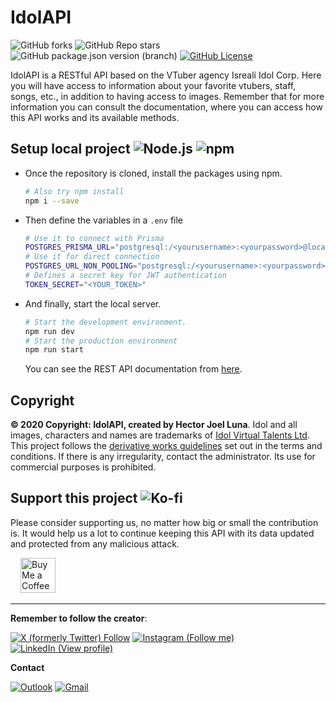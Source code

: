 # IdolAPI

<!-- [![IdolAPI](https://idolapi.vercel.app/api/assets/Screenshot_20231129_000020.png)](https://idolapi.vercel.app) -->

![GitHub forks](https://img.shields.io/github/forks/JoelLuna02/idolapi.svg)
![GitHub Repo stars](https://img.shields.io/github/stars/JoelLuna02/idolapi.svg?color=00ff00)
![GitHub package.json version (branch)](https://img.shields.io/github/package-json/v/JoelLuna02/idolapi/IdolServer.svg)
[![GitHub License](https://img.shields.io/github/license/JoelLuna02/idolapi.svg)](https://github.com/JoelLuna02/idolapi/blob/IdolServer/LICENSE)

IdolAPI is a RESTful API based on the VTuber agency Isrealí Idol Corp. Here you will have access
to information about your favorite vtubers, staff, songs, etc., in addition to having access to
images. Remember that for more information you can consult the documentation, where you can access
how this API works and its available methods.

## Setup local project ![Node.js](https://img.shields.io/badge/Node.js-v18.16.5-brightgreen.svg) ![npm](https://img.shields.io/badge/npm-v9.5.1-blue.svg)

- Once the repository is cloned, install the packages using npm. 
    ```bash
    # Also try npm install
    npm i --save
    ```

- Then define the variables in a `.env` file
    ```sh
    # Use it to connect with Prisma
    POSTGRES_PRISMA_URL="postgresql:/<yourusername>:<yourpassword>@localhost:5432/<yourdatabase>?pgbouncer=true&connect_timeout=15"
    # Use it for direct connection
    POSTGRES_URL_NON_POOLING="postgresql:/<yourusername>:<yourpassword>@localhost:5432/<yourdatabase>"
    # Defines a secret key for JWT authentication
    TOKEN_SECRET="<YOUR_TOKEN>"
    ```

- And finally, start the local server.
    ```bash
    # Start the development environment.
    npm run dev
    # Start the production environment
    npm run start
    ```

    You can see the REST API documentation from [here](https://idolapi.vercel.app/docs).

## Copyright

**© 2020 Copyright: IdolAPI, created by Hector Joel Luna**. Idol and all images, characters and names are trademarks of [Idol Virtual Talents Ltd](https://www.idol-company.com/).
This project follows the [derivative works guidelines](https://www.idol-company.com/tos) set out in the terms and
conditions. If there is any irregularity, contact the administrator. Its use for commercial purposes is prohibited.
​
## Support this project ![Ko-fi](https://img.shields.io/badge/Ko--fi-F16061?style=for-the-badge&logo=ko-fi&logoColor=white)

 Please consider supporting us, no matter how big or small the contribution is. It would help us a lot to continue keeping this API with its data updated and protected from any malicious attack.

 <a href="https://ko-fi.com/G2G7M1GBM" target="_blank" style="padding-left: 1rem">
    <img height="56" style="border: 0px; height: 56px" src="https://storage.ko-fi.com/cdn/kofi5.png?v=3" border="0" alt="Buy Me a Coffee at ko-fi.com" />
</a>

---

**Remember to follow the creator**:

[![X (formerly Twitter) Follow](https://img.shields.io/badge/Twitter-1DA1F2?style=for-the-badge&logo=twitter&logoColor=white)](https://twitter.com/JoelLuna20302)
[![Instagram (Follow me)](https://img.shields.io/badge/Instagram-E4405F?style=for-the-badge&logo=instagram&logoColor=white)](https://instagram.com/joelluna_2002)
[![LinkedIn (View profile)](https://img.shields.io/badge/LinkedIn-0077B5?style=for-the-badge&logo=linkedin&logoColor=white)](https://www.linkedin.com/in/hector-joel-luna-984b6224b/)

**Contact**

[![Outlook](https://img.shields.io/badge/Microsoft_Outlook-0078D4?style=for-the-badge&logo=microsoft-outlook&logoColor=white)](mailto:hectorjoelluna@outlook.com.ar)
[![Gmail](https://img.shields.io/badge/Gmail-D14836?style=for-the-badge&logo=gmail&logoColor=white)](mailto:hectorjoelluna1234@gmail.com)

